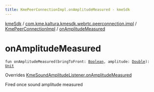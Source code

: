 ```yaml
---
title: KmePeerConnectionImpl.onAmplitudeMeasured - kmeSdk
---
```


[kmeSdk](../../index.html) / [com.kme.kaltura.kmesdk.webrtc.peerconnection.impl](../index.html) / [KmePeerConnectionImpl](index.html) / [onAmplitudeMeasured](./on-amplitude-measured.html)

# onAmplitudeMeasured

`fun onAmplitudeMeasured(bringToFront: `[`Boolean`](https://kotlinlang.org/api/latest/jvm/stdlib/kotlin/-boolean/index.html)`, amplitude: `[`Double`](https://kotlinlang.org/api/latest/jvm/stdlib/kotlin/-double/index.html)`): `[`Unit`](https://kotlinlang.org/api/latest/jvm/stdlib/kotlin/-unit/index.html)

Overrides [KmeSoundAmplitudeListener.onAmplitudeMeasured](../../com.kme.kaltura.kmesdk.webrtc.stats/-kme-sound-amplitude-listener/on-amplitude-measured.html)

Fired once sound amplitude measured

